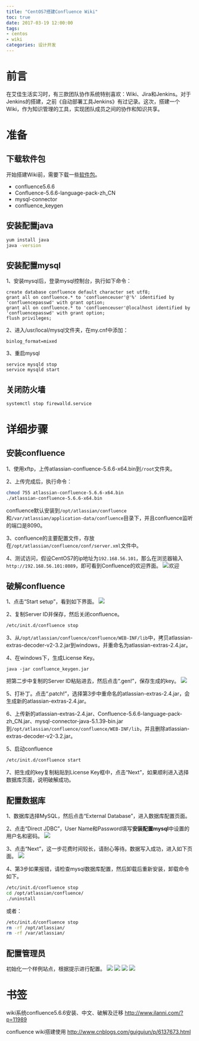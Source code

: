 ```yaml
---
title: "CentOS7搭建Confluence Wiki"
toc: true
date: 2017-03-19 12:00:00
tags:
- centos
- wiki
categories: 设计开发
---
```

# 前言
在艾佳生活实习时，有三款团队协作系统特别喜欢：Wiki、Jira和Jenkins。对于Jenkins的搭建，之前《自动部署工具Jenkins》有过记录。这次，搭建一个Wiki，作为知识管理的工具，实现团队成员之间的协作和知识共享。

<!--more-->

# 准备
## 下载软件包
开始搭建Wiki前，需要下载一些[软件包](http://pan.baidu.com/s/1c1Z0lqw)。
- confluence5.6.6
- Confluence-5.6.6-language-pack-zh_CN
- mysql-connector
- confluence_keygen

## 安装配置java
```bash
yum install java
java -version
```

## 安装配置mysql
1、安装mysql后，登录mysql控制台，执行如下命令：
```
create database confluence default character set utf8;
grant all on confluence.* to 'confluenceuser'@'%' identified by 'confluencepasswd' with grant option;
grant all on confluence.* to 'confluenceuser'@localhost identified by 'confluencepasswd' with grant option;
flush privileges;
```

2、进入/usr/local/mysql文件夹，在my.cnf中添加：
```
binlog_format=mixed
```

3、重启mysql
```
service mysqld stop
service mysqld start
```

## 关闭防火墙
```bash
systemctl stop firewalld.service
```


# 详细步骤
## 安装confluence
1、使用xftp，上传atlassian-confluence-5.6.6-x64.bin到`/root`文件夹。

2、上传完成后，执行命令：
```bash
chmod 755 atlassian-confluence-5.6.6-x64.bin
./atlassian-confluence-5.6.6-x64.bin
```
confluence默认安装到`/opt/atlassian/confluence`和`/var/atlassian/application-data/confluence`目录下，并且confluence监听的端口是8090。

3、confluence的主要配置文件，存放在`/opt/atlassian/confluence/conf/server.xml`文件中。

4、测试访问，假设CentOS7的ip地址为`192.168.56.101`，那么在浏览器输入`http://192.168.56.101:8089`，即可看到Confluence的欢迎界面。
![欢迎](http://7oxjrx.com1.z0.glb.clouddn.com//imgs/centos-confluence-wiki/welcome.jpg?imageView2/0/w/700 "欢迎")

## 破解confluence
1、点击“Start setup”，看到如下界面。
![](http://7oxjrx.com1.z0.glb.clouddn.com//imgs/centos-confluence-wiki/setup.jpg?imageView2/0/w/700)

2、复制Server ID并保存，然后关闭confluence。
```bash
/etc/init.d/confluence stop
```

3、从`/opt/atlassian/confluence/confluence/WEB-INF/lib`中，拷贝atlassian-extras-decoder-v2-3.2.jar到windows，并重命名为atlassian-extras-2.4.jar。

4、在windows下，生成License Key。
```
java -jar confluence_keygen.jar
```
把第二步中复制的Server ID粘贴进去，然后点击“.gen!”，保存生成的key。
![](http://7oxjrx.com1.z0.glb.clouddn.com//imgs/centos-confluence-wiki/key.jpg?imageView2/0/w/700)

5、打补丁。点击“.patch!”，选择第3步中重命名的atlassian-extras-2.4.jar，会生成新的atlassian-extras-2.4.jar。

6、上传新的atlassian-extras-2.4.jar、Confluence-5.6.6-language-pack-zh_CN.jar、mysql-connector-java-5.1.39-bin.jar到`/opt/atlassian/confluence/confluence/WEB-INF/lib`，并且删除atlassian-extras-decoder-v2-3.2.jar。

5、启动confluence
```bash
/etc/init.d/confluence start
```

7、把生成的key复制粘贴到License Key框中，点击“Next”，如果顺利进入选择数据库页面，说明破解成功。

## 配置数据库
1、数据库选择MySQL，然后点击“External Database”，进入数据库配置页面。

2、点击“Direct JDBC”，User Name和Password填写**安装配置mysql**中设置的用户名和密码。
![](http://7oxjrx.com1.z0.glb.clouddn.com//imgs/centos-confluence-wiki/database.jpg?imageView2/0/w/700)

3、点击“Next”，这一步花费时间较长，请耐心等待。数据写入成功，进入如下页面。
![](http://7oxjrx.com1.z0.glb.clouddn.com//imgs/centos-confluence-wiki/content.jpg?imageView2/0/w/700)


4、第3步如果报错，请检查mysql数据库配置，然后卸载后重新安装，卸载命令如下。
```bash
/etc/init.d/confluence stop
cd /opt/atlassian/confluence/
./uninstall
```
或者：
```bash
/etc/init.d/confluence stop
rm -rf /opt/atlassian/
rm -rf /var/atlassian/
```

## 配置管理员
初始化一个样例站点，根据提示进行配置。
![](http://7oxjrx.com1.z0.glb.clouddn.com//imgs/centos-confluence-wiki/config.jpg?imageView2/0/w/700)
![](http://7oxjrx.com1.z0.glb.clouddn.com//imgs/centos-confluence-wiki/config2.jpg?imageView2/0/w/700)
![](http://7oxjrx.com1.z0.glb.clouddn.com//imgs/centos-confluence-wiki/success.jpg?imageView2/0/w/700)
![](http://7oxjrx.com1.z0.glb.clouddn.com//imgs/centos-confluence-wiki/success2.jpg?imageView2/0/w/700)


# 书签
wiki系统confluence5.6.6安装、中文、破解及迁移
http://www.ilanni.com/?p=11989

confluence wiki搭建使用
http://www.cnblogs.com/guigujun/p/6137673.html


